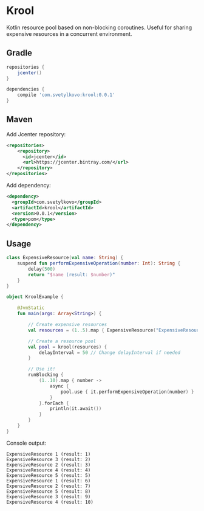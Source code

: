 # Krool
Kotlin resource pool based on non-blocking coroutines. Useful for sharing expensive resources in a concurrent environment.

## Gradle

```groovy
repositories {
    jcenter()
}

dependencies {
    compile 'com.svetylkovo:krool:0.0.1'
}
```

## Maven

Add Jcenter repository:
```xml
<repositories>
    <repository>
      <id>jcenter</id>
      <url>https://jcenter.bintray.com/</url>
    </repository>
</repositories>
```

Add dependency:
```xml
<dependency>
  <groupId>com.svetylkovo</groupId>
  <artifactId>krool</artifactId>
  <version>0.0.1</version>
  <type>pom</type>
</dependency>
```

## Usage

```kotlin
class ExpensiveResource(val name: String) {
    suspend fun performExpensiveOperation(number: Int): String {
        delay(500)
        return "$name (result: $number)"
    }
}

object KroolExample {

    @JvmStatic
    fun main(args: Array<String>) {

        // Create expensive resources
        val resources = (1..5).map { ExpensiveResource("ExpensiveResource $it") }

        // Create a resource pool
        val pool = krool(resources) {
            delayInterval = 50 // Change delayInterval if needed
        }

        // Use it!
        runBlocking {
            (1..10).map { number ->
                async {
                    pool.use { it.performExpensiveOperation(number) }
                }
            }.forEach {
                println(it.await())
            }
        }
    }
}
```

Console output:
```
ExpensiveResource 1 (result: 1)
ExpensiveResource 3 (result: 2)
ExpensiveResource 2 (result: 3)
ExpensiveResource 4 (result: 4)
ExpensiveResource 5 (result: 5)
ExpensiveResource 1 (result: 6)
ExpensiveResource 2 (result: 7)
ExpensiveResource 5 (result: 8)
ExpensiveResource 3 (result: 9)
ExpensiveResource 4 (result: 10)
```

